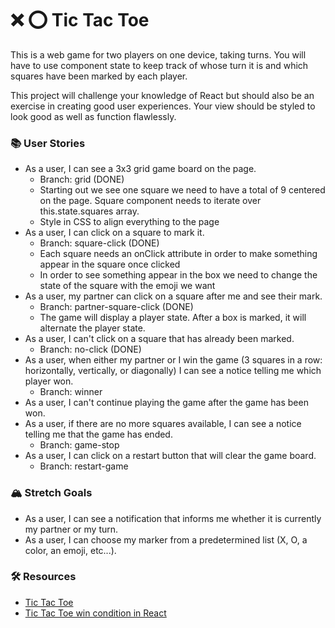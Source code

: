 # ❌ ⭕️ Tic Tac Toe

This is a web game for two players on one device, taking turns. You will have to use component state to keep track of whose turn it is and which squares have been marked by each player.

This project will challenge your knowledge of React but should also be an exercise in creating good user experiences. Your view should be styled to look good as well as function flawlessly.

### 📚 User Stories

- As a user, I can see a 3x3 grid game board on the page.
  - Branch: grid (DONE)
  - Starting out we see one square we need to have a total of 9 centered on the page. Square component needs to iterate over this.state.squares array.
  - Style in CSS to align everything to the page
- As a user, I can click on a square to mark it.
  - Branch: square-click (DONE)
  - Each square needs an onClick attribute in order to make something appear in the square once clicked
  - In order to see something appear in the box we need to change the state of the square with the emoji we want
- As a user, my partner can click on a square after me and see their mark.
  - Branch: partner-square-click (DONE)
  - The game will display a player state. After a box is marked, it will alternate the player state.
- As a user, I can't click on a square that has already been marked.
  - Branch: no-click (DONE)
- As a user, when either my partner or I win the game (3 squares in a row: horizontally, vertically, or diagonally) I can see a notice telling me which player won.
  - Branch: winner
- As a user, I can't continue playing the game after the game has been won.
- As a user, if there are no more squares available, I can see a notice telling me that the game has ended.
  - Branch: game-stop
- As a user, I can click on a restart button that will clear the game board.
  - Branch: restart-game

### 🏔 Stretch Goals

- As a user, I can see a notification that informs me whether it is currently my partner or my turn.
- As a user, I can choose my marker from a predetermined list (X, O, a color, an emoji, etc...).

### 🛠 Resources

- [Tic Tac Toe](https://en.wikipedia.org/wiki/Tic-tac-toe)
- [Tic Tac Toe win condition in React](https://forum.freecodecamp.org/t/need-help-understanding-react-tic-tac-toe-winner-function/137840)
